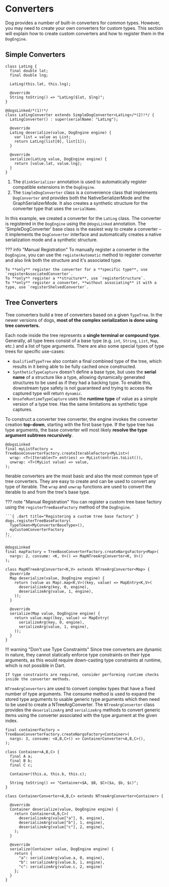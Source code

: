 # Converters

Dog provides a number of built-in converters for common types. However, you may need to create your
own converters for custom types. This section will explain how to create custom converters and how
to register them in the `DogEngine`.

## Simple Converters

``` { .dart .annotate title="Example using the SimpleDogConverter" }
class LatLng {
  final double lat;
  final double lng;

  LatLng(this.lat, this.lng);

  @override
  String toString() => "LatLng($lat, $lng)";
}

@dogsLinked/*(1)!*/
class LatLngConverter extends SimpleDogConverter<LatLng>/*(2)!*/ {
  LatLngConverter() : super(serialName: "LatLng");

  @override
  LatLng deserialize(value, DogEngine engine) {
    var list = value as List;
    return LatLng(list[0], list[1]);
  }

  @override
  serialize(LatLng value, DogEngine engine) {
    return [value.lat, value.lng];
  }
}
```

1. The `@linkSerializer` annotation is used to automatically register compatible extensions in the `DogEngine`.
2. The `SimpleDogConverter` class is a convenience class that implements `DogConverter` and provides
   both the NativeSerializerMode and the GraphSerializerMode. It also creates a synthetic structure for
   the converter type that uses the `serialName`.

In this example, we created a converter for the `LatLng` class. The converter is registered in the
`DogEngine` using the `@dogsLinked` annotation. The 'SimpleDogConverter' base class is the easiest
way to create a converter – it implements the `DogConverter` interface and automatically creates a native
serialization mode and a synthetic structure.

??? info "Manual Registration"
    To manually register a converter in the `DogEngine`, you can use the `registerAutomatic` method to
    register converter and also link both the structure and it's associated type.

    To **only** register the converter for a **specific type**, use `registerAssociatedConverter`.  
    To **only** register a **structure**, use `registerStructure`.  
    To **only** register a converter, **without associating** it with a type, use `registerShelvedConverter`.


## Tree Converters
Tree converters build a tree of converters based on a given `TypeTree`. In the newer versions of dogs, **most of the
complex serialization is done using tree converters.**

Each node inside the tree represents a **single terminal or compound type**.
Generally, all type trees consist of a base type (e.g. `int`, `String`, `List`, `Map`, etc.) and
a list of type arguments. There are also some special types of type trees for specific use-cases:

- `QualifiedTypeTree` also contain a final combined type of the tree, which results in it being able to be fully
  cached once constructed.
- `SyntheticTypeCapture` doesn't define a base type, but uses the **serial name** of a structure like a type,
  allowing dynamically generated structures to be used as if they had a backing type. To enable this, downstream
  type safety is not guaranteed and trying to access the captured type will return `dynamic`.
- `UnsafeRuntimeTypeCapture` uses the **runtime type** of value as a simple version of a type tree. Has the same
  limitations as synthetic type captures.

To construct a converter tree converter, the engine invokes the converter creation **top-down**, starting with the
first base type. If the type tree has type arguments, the base converter will most likely **resolve the type argument subtrees
recursively**.

``` { .dart title="List Converter using createIterableFactory" } 
@dogsLinked
final myListFactory = TreeBaseConverterFactory.createIterableFactory<MyList>(
  wrap: <T>(Iterable<T> entries) => MyList(entries.toList()),
  unwrap: <T>(MyList value) => value,
);
```
Iterable converters are the most basic and also the most common type of tree converters. They are
easy to create and can be used to convert any type of iterable. The `wrap` and `unwrap` functions
are used to convert the iterable to and from the tree's base type.

??? note "Manual Registration"
    You can register a custom tree base factory using the `registerTreeBaseFactory` method of the `DogEngine`.

    ```{ .dart title="Registering a custom tree base factory" }
    dogs.registerTreeBaseFactory(
      TypeToken<MyConverterBaseType>(),
      myCustomConverterFactory
    );
    ```


```{ .dart title="Map Converter using NTreeArgConverter" }
@dogsLinked
final mapFactory = TreeBaseConverterFactory.createNargsFactory<Map>(
  nargs: 2, consume: <K, V>() => MapNTreeArgConverter<K, V>()
);

class MapNTreeArgConverter<K,V> extends NTreeArgConverter<Map> {
  @override
  Map deserialize(value, DogEngine engine) {
    return (value as Map).map<K,V>((key, value) => MapEntry<K,V>(
      deserializeArg(key, 0, engine),
      deserializeArg(value, 1, engine),
    ));
  }

  @override
  serialize(Map value, DogEngine engine) {
    return value.map((key, value) => MapEntry(
      serializeArg(key, 0, engine),
      serializeArg(value, 1, engine),
    ));
  }
}
```

!!! warning "Don't use Type Constraints"
    Since tree converters are dynamic in nature, they cannot statically enforce type constraints on their type arguments,
    as this would require down-casting type constraints at runtime, which is not possible in Dart.

    If type constraints are required, consider performing runtime checks inside the converter methods.

`NTreeArgConverters` are used to convert complex types that have a fixed number of type arguments.
The consume method is used to expand the stored type arguments to usable generic type arguments
which then need to be used to create a NTreeArgConverter. The `NTreeArgConverter` class provides
the `deserializeArg` and `serializeArg` methods to convert generic items using the converter
associated with the type argument at the given index.

``` { .dart title="Complex Container using NTreeArgConverter" }
final containerFactory = TreeBaseConverterFactory.createNargsFactory<Container>(
  nargs: 3, consume: <A,B,C>() => ContainerConverter<A,B,C>(),
);

class Container<A,B,C> {
  final A a;
  final B b;
  final C c;

  Container(this.a, this.b, this.c);

  String toString() => "Container<$A, $B, $C>($a, $b, $c)";
}

class ContainerConverter<A,B,C> extends NTreeArgConverter<Container> {

  @override
  Container deserialize(value, DogEngine engine) {
    return Container<A,B,C>(
      deserializeArg(value["a"], 0, engine),
      deserializeArg(value["b"], 1, engine),
      deserializeArg(value["c"], 2, engine),
    );
  }

  @override
  serialize(Container value, DogEngine engine) {
    return {
      "a": serializeArg(value.a, 0, engine),
      "b": serializeArg(value.b, 1, engine),
      "c": serializeArg(value.c, 2, engine)
    };
  }
}
```